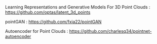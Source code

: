 Learning Representations and Generative Models For 3D Point Clouds : https://github.com/optas/latent_3d_points



pointGAN : https://github.com/fxia22/pointGAN


Autoencoder for Point Clouds : https://github.com/charlesq34/pointnet-autoencoder 